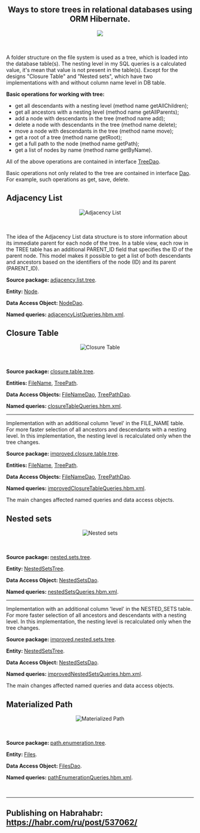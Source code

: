 <h2 align="center"> Ways to store trees in relational databases using ORM Hibernate.</h1>
<div align="center"><img src="https://hsto.org/getpro/habr/upload_files/5ce/aba/82c/5ceaba82c9e579300eea7b8ed9e8c2f7.PNG"></div>
</br></br>
<p>A folder structure on the file system is used as a tree, which is loaded into the database table(s). The nesting level in my SQL queries is a calculated value, it's mean that value is not present in the table(s). Except for the designs "Closure Table" and "Nested sets", which have two implementations with and without column name level in DB table.</p>
<p><b>Basic operations for working with tree:</b></p>
 <ul>
  <li>get all descendants with a nesting level (method name getAllChildren);</li>
  <li>get all ancestors with a nesting level (method name getAllParents);</li>
  <li>add a node with descendants in the tree (method name add);</li>
  <li>delete a node with descendants in the tree (method name delete);</li>
  <li>move a node with descendants in the tree (method name move);</li>
  <li>get a root of a tree (method name getRoot);</li>
  <li>get a full path to the node (method name getPath);</li>
  <li>get a list of nodes by name (method name getByName).</li>
</ul>
<p>All of the above operations are contained in interface <a href="https://github.com/yurievivan/TreeProject/blob/master/src/main/java/tree/dao/TreeDao.java">TreeDao</a>.</p>
<p>Basic operations not only related to the tree are contained in interface <a href="https://github.com/yurievivan/TreeProject/blob/master/src/main/java/tree/dao/Dao.java">Dao</a>. For example, such operations as get, save, delete.</p>
<h2>Adjacency List</h2>
<div align="center"><img src="https://hsto.org/getpro/habr/upload_files/b2c/ee6/216/b2cee6216e8a723f590d55d1223261a6.png" alt="Adjacency List"></div>
</br></br>
<p>The idea of the Adjacency List data structure is to store information about its immediate parent for each node of the tree. In a table view, each row in the TREE table has an additional PARENT_ID field that specifies the ID of the parent node. This model makes it possible to get a list of both descendants and ancestors based on the identifiers of the node (ID) and its parent (PARENT_ID).</p>
<p><b>Source package: </b><a href="https://github.com/yurievivan/TreeProject/tree/master/src/main/java/adjacency/list/tree">adjacency.list.tree</a>.</p>
<p><b>Entity: </b><a href="https://github.com/yurievivan/TreeProject/blob/master/src/main/java/adjacency/list/tree/Node.java">Node</a>.</p>
<p><b>Data Access Object: </b><a href="https://github.com/yurievivan/TreeProject/blob/master/src/main/java/adjacency/list/tree/NodeDao.java">NodeDao</a>.</p>
<p><b>Named queries: </b><a href="https://github.com/yurievivan/TreeProject/blob/master/src/main/resources/adjacencyListQueries.hbm.xml">adjacencyListQueries.hbm.xml</a>.</p>
<h2>Closure Table</h2>
<div align="center"><img src="https://hsto.org/getpro/habr/upload_files/6a2/74f/627/6a274f627873c43d43b18ca5de82a8c1.png" alt="Closure Table"></div>
</br></br>
<p><b>Source package: </b><a href="https://github.com/yurievivan/TreeProject/tree/master/src/main/java/closure/table/tree">closure.table.tree</a>.</p>
<p><b>Entities: </b><a href="https://github.com/yurievivan/TreeProject/blob/master/src/main/java/closure/table/tree/FileName.java">FileName</a>, <a href="https://github.com/yurievivan/TreeProject/blob/master/src/main/java/closure/table/tree/TreePath.java">TreePath</a>.</p>
<p><b>Data Access Objects: </b><a href="https://github.com/yurievivan/TreeProject/blob/master/src/main/java/closure/table/tree/FileNameDao.java">FileNameDao</a>, <a href="https://github.com/yurievivan/TreeProject/blob/master/src/main/java/closure/table/tree/TreePathDao.java">TreePathDao</a>.</p>
<p><b>Named queries: </b><a href="https://github.com/yurievivan/TreeProject/blob/master/src/main/resources/closureTableQueries.hbm.xml">closureTableQueries.hbm.xml</a>.</p>
<hr>
<p>Implementation with an additional column 'level' in the FILE_NAME table. For more faster selection of all ancestors and descendants with a nesting level. In this implementation, the nesting level is recalculated only when the tree changes.</p>
<p><b>Source package: </b><a href="https://github.com/yurievivan/TreeProject/tree/master/src/main/java/improved/closure/table/tree">improved.closure.table.tree</a>.</p>
<p><b>Entities: </b><a href="https://github.com/yurievivan/TreeProject/blob/master/src/main/java/improved/closure/table/tree/FileName.java">FileName</a>, <a href="https://github.com/yurievivan/TreeProject/blob/master/src/main/java/improved/closure/table/tree/TreePath.java">TreePath</a>.</p>
<p><b>Data Access Objects: </b><a href="https://github.com/yurievivan/TreeProject/blob/master/src/main/java/improved/closure/table/tree/FileNameDao.java">FileNameDao</a>, <a href="https://github.com/yurievivan/TreeProject/blob/master/src/main/java/improved/closure/table/tree/TreePathDao.java">TreePathDao</a>.</p>
<p><b>Named queries: </b><a href="https://github.com/yurievivan/TreeProject/blob/master/src/main/resources/improvedClosureTableQueries.hbm.xml">improvedClosureTableQueries.hbm.xml</a>.</p>
<p>The main changes affected named queries and data access objects.</p>
<h2>Nested sets</h2>
<div align="center"><img src="https://hsto.org/getpro/habr/upload_files/770/98a/934/77098a9345c609ea0057827bef6c5249.png" alt="Nested sets"></div>
</br></br>
<p><b>Source package: </b><a href="https://github.com/yurievivan/TreeProject/tree/master/src/main/java/nested/sets/tree">nested.sets.tree</a>.</p>
<p><b>Entity: </b><a href="https://github.com/yurievivan/TreeProject/blob/master/src/main/java/nested/sets/tree/NestedSetsTree.java">NestedSetsTree</a>.</p>
<p><b>Data Access Object: </b><a href="https://github.com/yurievivan/TreeProject/blob/master/src/main/java/nested/sets/tree/NestedSetsDao.java">NestedSetsDao</a>.</p>
<p><b>Named queries: </b><a href="https://github.com/yurievivan/TreeProject/blob/master/src/main/resources/nestedSetsQueries.hbm.xml">nestedSetsQueries.hbm.xml</a>.</p>
<hr>
<p>Implementation with an additional column 'level' in the NESTED_SETS table. For more faster selection of all ancestors and descendants with a nesting level. In this implementation, the nesting level is recalculated only when the tree changes.</p>
<p><b>Source package: </b><a href="https://github.com/yurievivan/TreeProject/tree/master/src/main/java/improved/nested/sets/tree">improved.nested.sets.tree</a>.</p>
<p><b>Entity: </b><a href="https://github.com/yurievivan/TreeProject/blob/master/src/main/java/improved/nested/sets/tree/NestedSetsTree.java">NestedSetsTree</a>.</p>
<p><b>Data Access Object: </b><a href="https://github.com/yurievivan/TreeProject/blob/master/src/main/java/improved/nested/sets/tree/NestedSetsDao.java">NestedSetsDao</a>.</p>
<p><b>Named queries: </b><a href="https://github.com/yurievivan/TreeProject/blob/master/src/main/resources/improvedNestedSetsQueries.hbm.xml">improvedNestedSetsQueries.hbm.xml</a>.</p>
<p>The main changes affected named queries and data access objects.</p>
<h2>Materialized Path</h2>
<div align="center"><img src="https://hsto.org/getpro/habr/upload_files/454/89c/f90/45489cf9091a01a561fbfda628825e4c.png" alt="Materialized Path"></div>
</br></br>
<p><b>Source package: </b><a href="https://github.com/yurievivan/TreeProject/tree/master/src/main/java/path/enumeration/tree">path.enumeration.tree</a>.</p>
<p><b>Entity: </b><a href="https://github.com/yurievivan/TreeProject/blob/master/src/main/java/path/enumeration/tree/Files.java">Files</a>.</p>
<p><b>Data Access Object: </b><a href="https://github.com/yurievivan/TreeProject/blob/master/src/main/java/path/enumeration/tree/FilesDao.java">FilesDao</a>.</p>
<p><b>Named queries: </b><a href="https://github.com/yurievivan/TreeProject/blob/master/src/main/resources/pathEnumerationQueries.hbm.xml">pathEnumerationQueries.hbm.xml</a>.</p>
</br>
<hr>
<h2 align="left">Publishing on Habrahabr: <a href="https://habr.com/ru/post/537062/">https://habr.com/ru/post/537062/</a></h1>
